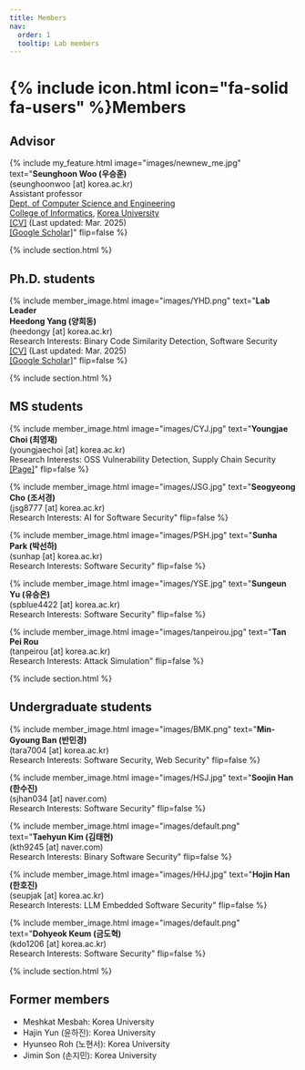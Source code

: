 ```yaml
---
title: Members
nav:
  order: 1
  tooltip: Lab members
---
```


# {% include icon.html icon="fa-solid fa-users" %}Members

## Advisor

{%
  include my_feature.html
  image="images/newnew_me.jpg"
  text="**Seunghoon Woo (우승훈)**<br>(seunghoonwoo [at] korea.ac.kr)<br>Assistant professor<br>[Dept. of Computer Science and Engineering](https://cs.korea.ac.kr/)<br>[College of Informatics](https://info.korea.ac.kr/), [Korea University](https://www.korea.ac.kr/)<br>[[CV]](/assets/CV(20250321).pdf) (Last updated: Mar. 2025)<br>[[Google Scholar]](https://scholar.google.co.kr/citations?user=vm77ejwAAAAJ&hl=en)"
  flip=false
%}

{% include section.html %}

## Ph.D. students

{%
  include member_image.html
  image="images/YHD.png"
  text="**Lab Leader**<br>**Heedong Yang (양희동)**<br>(heedongy [at] korea.ac.kr)<br>Research Interests: Binary Code Similarity Detection, Software Security<br>[[CV]](https://heedongy.github.io/CV/heedong_cv.pdf) (Last updated: Mar. 2025)<br>[[Google Scholar]](https://scholar.google.com/citations?user=Gqegeu0AAAAJ&hl=en)"
  flip=false
%}

{% include section.html %}

## MS students

{%
  include member_image.html
  image="images/CYJ.jpg"
  text="**Youngjae Choi (최영재)**<br>(youngjaechoi [at] korea.ac.kr)<br>Research Interests: OSS Vulnerability Detection, Supply Chain Security<br>[[Page]](https://genius-choi.github.io/)"
  flip=false
%}

{%
  include member_image.html
  image="images/JSG.jpg"
  text="**Seogyeong Cho (조서경)**<br>(jsg8777 [at] korea.ac.kr)<br>Research Interests: AI for Software Security"
  flip=false
%}

{%
  include member_image.html
  image="images/PSH.jpg"
  text="**Sunha Park (박선하)**<br>(sunhap [at] korea.ac.kr)<br>Research Interests: Software Security"
  flip=false
%}

{%
  include member_image.html
  image="images/YSE.jpg"
  text="**Sungeun Yu (유승은)**<br>(spblue4422 [at] korea.ac.kr)<br>Research Interests: Software Security"
  flip=false
%}

{%
  include member_image.html
  image="images/tanpeirou.jpg"
  text="**Tan Pei Rou**<br>(tanpeirou [at] korea.ac.kr)<br>Research Interests: Attack Simulation"
  flip=false
%}

{% include section.html %}

## Undergraduate students

{%
  include member_image.html
  image="images/BMK.png"
  text="**Min-Gyoung Ban (반민경)**<br>(tara7004 [at] korea.ac.kr)<br>Research Interests: Software Security, Web Security"
  flip=false
%}

{%
  include member_image.html
  image="images/HSJ.jpg"
  text="**Soojin Han (한수진)**<br>(sjhan034 [at] naver.com)<br>Research Interests: Software Security"
  flip=false
%}

{%
  include member_image.html
  image="images/default.png"
  text="**Taehyun Kim (김태현)**<br>(kth9245 [at] naver.com)<br>Research Interests: Binary Software Security"
  flip=false
%}

{%
  include member_image.html
  image="images/HHJ.jpg"
  text="**Hojin Han (한호진)**<br>(seupjak [at] korea.ac.kr)<br>Research Interests: LLM Embedded Software Security"
  flip=false
%}

{%
  include member_image.html
  image="images/default.png"
  text="**Dohyeok Keum (금도혁)**<br>(kdo1206 [at] korea.ac.kr)<br>Research Interests: Software Security"
  flip=false
%}


<!-- {%
  include member_image.html
  image="images/meshkat.jpg"
  text="**Meshkat Mesbah**<br>(meshkatmsb [at] korea.ac.kr)<br>Research Interests: Software Security"
  flip=false
%} -->


<!-- {%
  include member_image.html
  image="images/default.png"
  text="**Hajin Yun (윤하진)**<br>(faiith7001 [at] gmail.com)<br>Research Interests: Software Security"
  flip=false
%} -->

<!-- {%
  include member_image.html
  image="images/SJM.jpg"
  text="**Son Jimin (손지민)**<br>(jamie1608 [at] korea.ac.kr)<br>Research Interests: Software Security"
  flip=false
%} -->


<!-- {%
  include member_image.html
  image="images/NHS.jpg"
  text="**Roh Hyunseo (노현서)**<br>(milknono [at] korea.ac.kr)<br>Research Interests: AI related Software Security"
  flip=false
%} -->



{% include section.html %}

## Former members

* Meshkat Mesbah: Korea University
* Hajin Yun (윤하진): Korea University
* Hyunseo Roh (노현서): Korea University
* Jimin Son (손지민): Korea University

